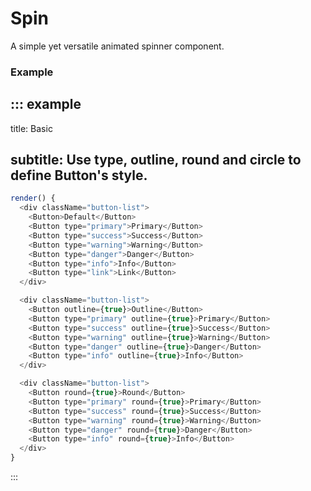 # Spin

A simple yet versatile animated spinner component.

### Example

::: example
---

title: Basic

subtitle: Use type, outline, round and circle to define Button's style.
---

```js
render() {
  <div className="button-list">
    <Button>Default</Button>
    <Button type="primary">Primary</Button>
    <Button type="success">Success</Button>
    <Button type="warning">Warning</Button>
    <Button type="danger">Danger</Button>
    <Button type="info">Info</Button>
    <Button type="link">Link</Button>
  </div>

  <div className="button-list">
    <Button outline={true}>Outline</Button>
    <Button type="primary" outline={true}>Primary</Button>
    <Button type="success" outline={true}>Success</Button>
    <Button type="warning" outline={true}>Warning</Button>
    <Button type="danger" outline={true}>Danger</Button>
    <Button type="info" outline={true}>Info</Button>
  </div>

  <div className="button-list">
    <Button round={true}>Round</Button>
    <Button type="primary" round={true}>Primary</Button>
    <Button type="success" round={true}>Success</Button>
    <Button type="warning" round={true}>Warning</Button>
    <Button type="danger" round={true}>Danger</Button>
    <Button type="info" round={true}>Info</Button>
  </div>
}
```
:::